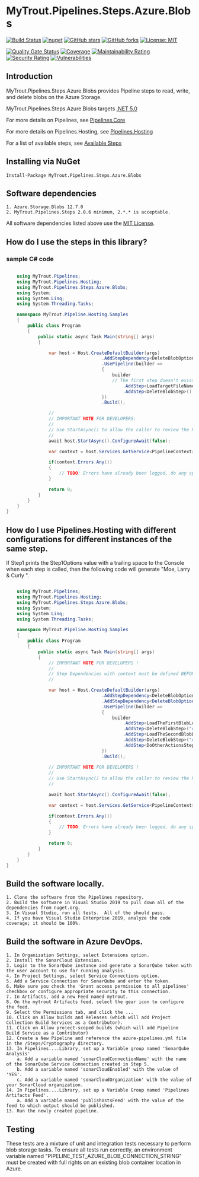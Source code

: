 # MyTrout.Pipelines.Steps.Azure.Blobs

[![Build Status](https://dev.azure.com/mytrout/Pipelines/_apis/build/status/mytrout.Pipelines.Steps.Azure.Blobs?branchName=master)](https://dev.azure.com/mytrout/Pipelines/_build/latest?definitionId=21&branchName=master)
[![nuget](https://buildstats.info/nuget/MyTrout.Pipelines.Steps.Azure.Blobs?includePreReleases=true)](https://www.nuget.org/packages/MyTrout.Pipelines.Steps.Azure.Blobs/)
[![GitHub stars](https://img.shields.io/github/stars/mytrout/Pipelines.svg)](https://github.com/mytrout/Pipelines/stargazers)
[![GitHub forks](https://img.shields.io/github/forks/mytrout/Pipelines.svg)](https://github.com/mytrout/Pipelines/network)
[![License: MIT](https://img.shields.io/github/license/mytrout/Pipelines.svg)](https://licenses.nuget.org/MIT)

[![Quality Gate Status](https://sonarcloud.io/api/project_badges/measure?project=Pipelines.Steps.Azure.Blobs&metric=alert_status)](https://sonarcloud.io/dashboard?id=Pipelines.Steps.Azure.Blobs)
[![Coverage](https://sonarcloud.io/api/project_badges/measure?project=Pipelines.Steps.Azure.Blobs&metric=coverage)](https://sonarcloud.io/dashboard?id=Pipelines.Steps.Azure.Blobs)
[![Maintainability Rating](https://sonarcloud.io/api/project_badges/measure?project=Pipelines.Steps.Azure.Blobs&metric=sqale_rating)](https://sonarcloud.io/dashboard?id=Pipelines.Steps.Azure.Blobs)
[![Security Rating](https://sonarcloud.io/api/project_badges/measure?project=Pipelines.Steps.Azure.Blobs&metric=security_rating)](https://sonarcloud.io/dashboard?id=Pipelines.Steps.Azure.Blobs)
[![Vulnerabilities](https://sonarcloud.io/api/project_badges/measure?project=Pipelines.Steps.Azure.Blobs&metric=vulnerabilities)](https://sonarcloud.io/dashboard?id=Pipelines.Steps.Azure.Blobs)


## Introduction
MyTrout.Pipelines.Steps.Azure.Blobs provides Pipeline steps to read, write, and delete blobs on the Azure Storage.

MyTrout.Pipelines.Steps.Azure.Blobs targets [.NET 5.0](https://dotnet.microsoft.com/download/dotnet/5.0)

For more details on Pipelines, see [Pipelines.Core](../../../Core/README.md)

For more details on Pipelines.Hosting, see [Pipelines.Hosting](../../../Hosting/README.md)

For a list of available steps, see [Available Steps](../../README.md)

## Installing via NuGet

    Install-Package MyTrout.Pipelines.Steps.Azure.Blobs

## Software dependencies

    1. Azure.Storage.Blobs 12.7.0
    2. MyTrout.Pipelines.Steps 2.0.6 minimum, 2.*.* is acceptable.

All software dependencies listed above use the [MIT License](https://licenses.nuget.org/MIT).

## How do I use the steps in this library?

### sample C# code

```csharp

    using MyTrout.Pipelines;
    using MyTrout.Pipelines.Hosting;
    using MyTrout.Pipelines.Steps.Azure.Blobs;
    using System;
    using System.Linq;
    using System.Threading.Tasks;

    namespace MyTrout.Pipeline.Hosting.Samples
    {
        public class Program
        {
            public static async Task Main(string[] args)
            {

                var host = Host.CreateDefaultBuilder(args)
                                    .AddStepDependency<DeleteBlobOptions>()
                                    .UsePipeline(builder => 
                                    {
                                        builder
                                        // The first step doesn't exist and  must be user-provided.
                                            .AddStep<LoadTargetFileNameStep>()
                                            .AddStep<DeleteBlobStep>()
                                    })
                                    .Build();

                //
                // IMPORTANT NOTE FOR DEVELOPERS:
                // 
                // Use StartAsync() to allow the caller to review the PipelineContext after execution.
                //
                await host.StartAsync().ConfigureAwait(false);

                var context = host.Services.GetService<PipelineContext>();

                if(context.Errors.Any())
                {
                    // TODO: Errors have already been logged, do any special error processing here.
                }

                return 0;
            }
        }
    }
}

```

## How do I use Pipelines.Hosting with different configurations for different instances of the same step.

If Step1 prints the Step1Options value with a trailing space to the Console when each step is called, then the following code will generate "Moe, Larry & Curly ".

```csharp

    using MyTrout.Pipelines;
    using MyTrout.Pipelines.Hosting;
    using MyTrout.Pipelines.Steps.Azure.Blobs;
    using System;
    using System.Linq;
    using System.Threading.Tasks;

    namespace MyTrout.Pipeline.Hosting.Samples
    {
        public class Program
        {
            public static async Task Main(string[] args)
            {
                // IMPORTANT NOTE FOR DEVELOPERS !
                // 
                // Step Dependencies with context must be defined BEFORE UsePipelines() to load the dependencies correctly.
                //

                var host = Host.CreateDefaultBuilder(args)
                                    .AddStepDependency<DeleteBlobOptions>("context-A")
                                    .AddStepDependency<DeleteBlobOptions("context-B")
                                    .UsePipeline(builder => 
                                    {
                                        builder
                                            .AddStep<LoadTheFirstBlobLocationStep>()
                                            .AddStep<DeleteBlobStep>("context-A")
                                            .AddStep<LoadTheSecondBlobLocationStep>()
                                            .AddStep<DeleteBlobStep>("context-B")
                                            .AddStep<DoOtherActionsStep>()
                                    })
                                    .Build();
                
                // IMPORTANT NOTE FOR DEVELOPERS !
                // 
                // Use StartAsync() to allow the caller to review the PipelineContext after execution.
                //

                await host.StartAsync().ConfigureAwait(false);

                var context = host.Services.GetService<PipelineContext>();

                if(context.Errors.Any())
                {
                    // TODO: Errors have already been logged, do any special error processing here.
                }

                return 0;
            }
        }
    }
}
```

## Build the software locally.
    1. Clone the software from the Pipelines repository.
    2. Build the software in Visual Studio 2019 to pull down all of the dependencies from nuget.org.
    3. In Visual Studio, run all tests.  All of the should pass.
    4. If you have Visual Studio Enterprise 2019, analyze the code coverage; it should be 100%.

## Build the software in Azure DevOps.
    1. In Organization Settings, select Extensions option.
    2. Install the SonarCloud Extension.
    3. Login to the SonarQube instance and generate a SonarQube token with the user account to use for running analysis.
    4. In Project Settings, select Service Connections option.
    5. Add a Service Connection for SonarQube and enter the token.
    6. Make sure you check the 'Grant access permission to all pipelines' checkbox or configure appropriate security to this connection.
    7. In Artifacts, add a new Feed named mytrout.
    8. On the mytrout Artifacts feed, select the gear icon to configure the feed.
    9. Select the Permissions tab, and click the ...
    10. Click on Allow builds and Releases (which will add Project Collection Build Services as a Contributor).
    11. Click on Allow project-scoped builds (which will add Pipeline Build Service as a Contributor)
    12. Create a New Pipeline and reference the azure-pipelines.yml file in the /Steps/Cryptography directory.
    13. In Pipelines....Library, set up a Variable group named 'SonarQube Analysis'
        a. Add a variable named 'sonarCloudConnectionName' with the name of the SonarQube Service Connection created in Step 5.
        b. Add a variable named 'sonarCloudEnabled' with the value of 'YES'.
        c. Add a variable named 'sonarCloudOrganization' with the value of your SonarCloud organization.
    14. In Pipelines....Library, set up a Variable Group named 'Pipelines Artifacts Feed'.
        a. Add a variable named 'publishVstsFeed' with the value of the feed to which output should be published.
    13. Run the newly created pipeline.

## Testing
These tests are a mixture of unit and integration tests necessary to perform blob storage tasks.
To ensure all tests run correctly, an environment variable named "PIPELINE_TEST_AZURE_BLOB_CONNECTION_STRING" must be created with full rights on an existing blob container location in Azure.
